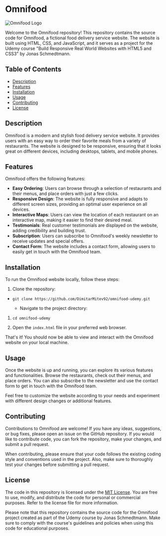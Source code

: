 Omnifood
========

![Omnifood Logo](https://github.com/DimitarMitev92/omnifood-udemy/blob/master/resources/img/logo.png)

Welcome to the Omnifood repository! This repository contains the source code for Omnifood, a fictional food delivery service website. The website is built using HTML, CSS, and JavaScript, and it serves as a project for the Udemy course "Build Responsive Real World Websites with HTML5 and CSS3" by Jonas Schmedtmann.

Table of Contents
-----------------

-   [Description](https://chat.openai.com/#description)
-   [Features](https://chat.openai.com/#features)
-   [Installation](https://chat.openai.com/#installation)
-   [Usage](https://chat.openai.com/#usage)
-   [Contributing](https://chat.openai.com/#contributing)
-   [License](https://chat.openai.com/#license)

Description
-----------

Omnifood is a modern and stylish food delivery service website. It provides users with an easy way to order their favorite meals from a variety of restaurants. The website is designed to be responsive, ensuring that it looks great on different devices, including desktops, tablets, and mobile phones.

Features
--------

Omnifood offers the following features:

-   **Easy Ordering**: Users can browse through a selection of restaurants and their menus, and place orders with just a few clicks.
-   **Responsive Design**: The website is fully responsive and adapts to different screen sizes, providing an optimal user experience on all devices.
-   **Interactive Maps**: Users can view the location of each restaurant on an interactive map, making it easier to find their desired meal.
-   **Testimonials**: Real customer testimonials are displayed on the website, adding credibility and building trust.
-   **Subscription**: Users can subscribe to Omnifood's weekly newsletter to receive updates and special offers.
-   **Contact Form**: The website includes a contact form, allowing users to easily get in touch with the Omnifood team.

Installation
------------

To run the Omnifood website locally, follow these steps:

1.  Clone the repository:

-   `git clone https://github.com/DimitarMitev92/omnifood-udemy.git`

    -   Navigate to the project directory:

1.  `cd omnifood-udemy`

2.  Open the `index.html` file in your preferred web browser.

That's it! You should now be able to view and interact with the Omnifood website on your local machine.

Usage
-----

Once the website is up and running, you can explore its various features and functionalities. Browse the restaurants, check out their menus, and place orders. You can also subscribe to the newsletter and use the contact form to get in touch with the Omnifood team.

Feel free to customize the website according to your needs and experiment with different design changes or additional features.

Contributing
------------

Contributions to Omnifood are welcome! If you have any ideas, suggestions, or bug fixes, please open an issue on the GitHub repository. If you would like to contribute code, you can fork the repository, make your changes, and submit a pull request.

When contributing, please ensure that your code follows the existing coding style and conventions used in the project. Also, make sure to thoroughly test your changes before submitting a pull request.

License
-------

The code in this repository is licensed under the [MIT License](https://github.com/DimitarMitev92/omnifood-udemy/blob/master/LICENSE). You are free to use, modify, and distribute the code for personal or commercial purposes. Refer to the license file for more information.

Please note that this repository contains the source code for the Omnifood project created as part of the Udemy course by Jonas Schmedtmann. Make sure to comply with the course's guidelines and policies when using this code for educational purposes.

